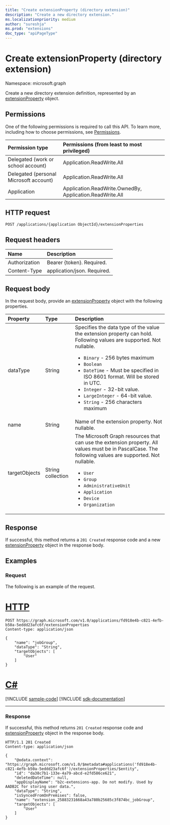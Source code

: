 ```yaml
---
title: "Create extensionProperty (directory extension)"
description: "Create a new directory extension."
ms.localizationpriority: medium
author: "sureshja"
ms.prod: "extensions"
doc_type: "apiPageType"
---
```


# Create extensionProperty (directory extension)

Namespace: microsoft.graph

Create a new directory extension definition, represented by an [extensionProperty](../resources/extensionproperty.md) object.

## Permissions

One of the following permissions is required to call this API. To learn more, including how to choose permissions, see [Permissions](/graph/permissions-reference).

|Permission type      | Permissions (from least to most privileged)              |
|:--------------------|:---------------------------------------------------------|
|Delegated (work or school account) | Application.ReadWrite.All    |
|Delegated (personal Microsoft account) | Application.ReadWrite.All |
|Application | Application.ReadWrite.OwnedBy, Application.ReadWrite.All |

## HTTP request

<!-- { "blockType": "ignored" } -->

```http
POST /applications/{application ObjectId}/extensionProperties
```

## Request headers
| Name       | Description|
|:-----------|:----------|
| Authorization  | Bearer {token}. Required.  |
| Content-Type | application/json. Required. |

## Request body

In the request body, provide an [extensionProperty](../resources/extensionproperty.md) object with the following properties.


| Property     | Type        | Description |
|:-------------|:------------|:------------|
|dataType|String| Specifies the data type of the value the extension property can hold. Following values are supported. Not nullable. <ul><li>`Binary` - 256 bytes maximum</li><li>`Boolean`</li><li>`DateTime` - Must be specified in ISO 8601 format. Will be stored in UTC.</li><li>`Integer` - 32-bit value.</li><li>`LargeInteger` - 64-bit value.</li><li>`String` - 256 characters maximum</li></ul>|
|name|String| Name of the extension property. Not nullable. |
|targetObjects|String collection| The Microsoft Graph resources that can use the extension property. All values must be in PascalCase. The following values are supported. Not nullable. <ul><li>`User`</li><li>`Group`</li><li>`AdministrativeUnit`</li><li>`Application`</li><li>`Device`</li><li>`Organization`</li></ul>|


## Response

If successful, this method returns a `201 Created` response code and a new [extensionProperty](../resources/extensionproperty.md) object in the response body.

## Examples

### Request

The following is an example of the request.

# [HTTP](#tab/http)
<!-- {
  "blockType": "request",
  "name": "create_extensionproperty_from_application"
}-->

```http
POST https://graph.microsoft.com/v1.0/applications/fd918e4b-c821-4efb-b50a-5eddd23afc6f/extensionProperties
Content-type: application/json

{
    "name": "jobGroup",
    "dataType": "String",
    "targetObjects": [
        "User"
    ]
}
```

# [C#](#tab/csharp)
[!INCLUDE [sample-code](../includes/snippets/csharp/create-extensionproperty-from-application-csharp-snippets.md)]
[!INCLUDE [sdk-documentation](../includes/snippets/snippets-sdk-documentation-link.md)]

---


### Response

If successful, this method returns `201 Created` response code and [extensionProperty](../resources/extensionProperty.md) object in the response body.

<!-- {
  "blockType": "response",
  "truncated": true,
  "@odata.type": "microsoft.graph.extensionProperty"
} -->

```http
HTTP/1.1 201 Created
Content-type: application/json

{
    "@odata.context": "https://graph.microsoft.com/v1.0/$metadata#applications('fd918e4b-c821-4efb-b50a-5eddd23afc6f')/extensionProperties/$entity",
    "id": "da38c7b1-133e-4a79-abcd-e2fd586ce621",
    "deletedDateTime": null,
    "appDisplayName": "b2c-extensions-app. Do not modify. Used by AADB2C for storing user data.",
    "dataType": "String",
    "isSyncedFromOnPremises": false,
    "name": "extension_25883231668a43a780b25685c3f874bc_jobGroup",
    "targetObjects": [
        "User"
    ]
}
```

<!-- uuid: 16cd6b66-4b1a-43a1-adaf-3a886856ed98
2019-02-04 14:57:30 UTC -->
<!-- {
  "type": "#page.annotation",
  "description": "Create extensionProperty",
  "keywords": "",
  "section": "documentation",
  "tocPath": ""
}-->

